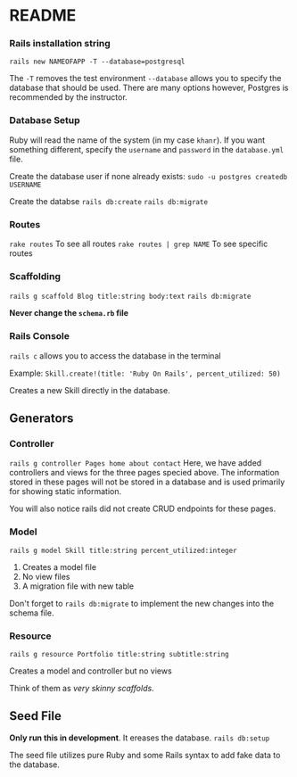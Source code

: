 # README


### Rails installation string
`rails new NAMEOFAPP -T --database=postgresql`

The `-T` removes the test environment
`--database` allows you to specify the database that should be used. There are many options however, Postgres is recommended by the instructor.

### Database Setup
Ruby will read the name of the system (in my case `khanr`). If you want something different, specify the `username` and `password` in the `database.yml` file.

Create the database user if none already exists: `sudo -u postgres createdb USERNAME`

Create the databse
    `rails db:create`
    `rails db:migrate`

### Routes
`rake routes` To see all routes
`rake routes | grep NAME` To see specific routes

### Scaffolding
`rails g scaffold Blog title:string body:text`
`rails db:migrate`

**Never change the `schema.rb` file**

### Rails Console
`rails c` allows you to access the database in the terminal

Example:
`Skill.create!(title: 'Ruby On Rails', percent_utilized: 50)`

Creates a new Skill directly in the database.

## Generators

### Controller
`rails g controller Pages home about contact`
Here, we have added controllers and views for the three pages specied above. The information stored in these pages will not be stored in a database and is used primarily for showing static information.

You will also notice rails did not create CRUD endpoints for these pages.

### Model
`rails g model Skill title:string percent_utilized:integer`

1. Creates a model file
2. No view files
3. A migration file with new table

Don't forget to `rails db:migrate` to implement the new changes into the schema file.

### Resource
`rails g resource Portfolio title:string subtitle:string`

Creates a model and controller but no views

Think of them as _very skinny scaffolds_.

## Seed File
**Only run this in development**. It ereases the database.
`rails db:setup`

The seed file utilizes pure Ruby and some Rails syntax to add fake data to the database.
